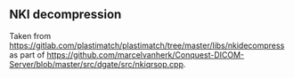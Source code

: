 ## NKI decompression

Taken from https://gitlab.com/plastimatch/plastimatch/tree/master/libs/nkidecompress as part of https://github.com/marcelvanherk/Conquest-DICOM-Server/blob/master/src/dgate/src/nkiqrsop.cpp.

